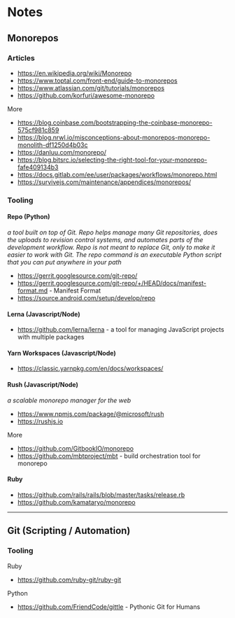 # Notes

## Monorepos

### Articles

- <https://en.wikipedia.org/wiki/Monorepo>
- <https://www.toptal.com/front-end/guide-to-monorepos>
- <https://www.atlassian.com/git/tutorials/monorepos>
- <https://github.com/korfuri/awesome-monorepo>


More

- <https://blog.coinbase.com/bootstrapping-the-coinbase-monorepo-575cf981c859>
- <https://blog.nrwl.io/misconceptions-about-monorepos-monorepo-monolith-df1250d4b03c>
- <https://danluu.com/monorepo/>
- <https://blog.bitsrc.io/selecting-the-right-tool-for-your-monorepo-fafe409134b3>
- <https://docs.gitlab.com/ee/user/packages/workflows/monorepo.html>
- <https://survivejs.com/maintenance/appendices/monorepos/>




### Tooling

#### Repo (Python)
_a tool built on top of Git. Repo helps manage many Git repositories, does the uploads to revision control systems, and automates parts of the development workflow. Repo is not meant to replace Git, only to make it easier to work with Git. The repo command is an executable Python script that you can put anywhere in your path_

- <https://gerrit.googlesource.com/git-repo/>
- <https://gerrit.googlesource.com/git-repo/+/HEAD/docs/manifest-format.md>  - Manifest Format
- <https://source.android.com/setup/develop/repo>

#### Lerna  (Javascript/Node)
- <https://github.com/lerna/lerna> - a tool for managing JavaScript projects with multiple packages

#### Yarn Workspaces (Javascript/Node)
- <https://classic.yarnpkg.com/en/docs/workspaces/>

#### Rush  (Javascript/Node)

_a scalable monorepo manager for the web_

- <https://www.npmjs.com/package/@microsoft/rush>
- <https://rushjs.io>




More

- <https://github.com/GitbookIO/monorepo>
- <https://github.com/mbtproject/mbt> -  build orchestration tool for monorepo


#### Ruby

- <https://github.com/rails/rails/blob/master/tasks/release.rb>
- <https://github.com/kamataryo/monorepo>


---

## Git (Scripting / Automation)

### Tooling


Ruby
- <https://github.com/ruby-git/ruby-git>

Python
- <https://github.com/FriendCode/gittle> - Pythonic Git for Humans

